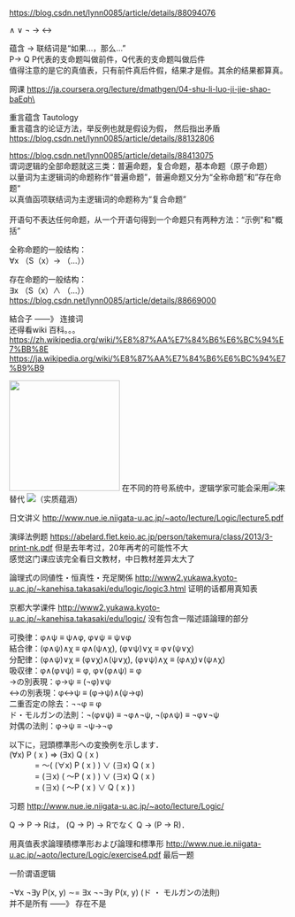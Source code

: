 https://blog.csdn.net/lynn0085/article/details/88094076

∧ ∨ ¬ → ↔

蕴含 → 联结词是“如果…，那么…” <br/>
P→ Q P代表的支命题叫做前件，Q代表的支命题叫做后件<br/>
值得注意的是它的真值表，只有前件真后件假，结果才是假。其余的结果都算真。

网课 https://ja.coursera.org/lecture/dmathgen/04-shu-li-luo-ji-jie-shao-baEqh\

重言蕴含 Tautology <br/>
重言蕴含的论证方法，举反例也就是假设为假， 然后指出矛盾 https://blog.csdn.net/lynn0085/article/details/88132806

https://blog.csdn.net/lynn0085/article/details/88413075<br/>
谓词逻辑的全部命题就这三类：普遍命题，复合命题，基本命题（原子命题）<br/>
以量词为主逻辑词的命题称作“普遍命题”，普遍命题又分为“全称命题”和”存在命题“<br/>
以真值函项联结词为主逻辑词的命题称为“复合命题”<br/><br/>
开语句不表达任何命题，从一个开语句得到一个命题只有两种方法：“示例"和"概括”<br/>

全称命题的一般结构：<br/>
∀x （S（x）→ （…））

存在命题的一般结构：<br/>
∃x （S（x）∧ （…））<br/>
https://blog.csdn.net/lynn0085/article/details/88669000

結合子 ——》 连接词 <br/>
还得看wiki 百科。。。<br/>
https://zh.wikipedia.org/wiki/%E8%87%AA%E7%84%B6%E6%BC%94%E7%BB%8E <br/>
https://ja.wikipedia.org/wiki/%E8%87%AA%E7%84%B6%E6%BC%94%E7%B9%B9 <br/>

<img src="https://pic1.zhimg.com/v2-34100ece73c1a4ff36fe712cd472e7fd_r.jpg" style="width:200px"/>
在不同的符号系统中，逻辑学家可能会采用<img src="https://www.zhihu.com/equation?tex=%5Csupset" />来替代 <img src="https://www.zhihu.com/equation?tex=%5Crightarrow" />（实质蕴涵）

日文讲义 http://www.nue.ie.niigata-u.ac.jp/~aoto/lecture/Logic/lecture5.pdf

演绎法例题 https://abelard.flet.keio.ac.jp/person/takemura/class/2013/3-print-nk.pdf 但是去年考过，20年再考的可能性不大 <br/>
感觉这门课应该完全看日文教材，中日教材差异太大了

論理式の同値性・恒真性・充足関係 http://www2.yukawa.kyoto-u.ac.jp/~kanehisa.takasaki/edu/logic/logic3.html 证明的话都用真知表

京都大学课件 http://www2.yukawa.kyoto-u.ac.jp/~kanehisa.takasaki/edu/logic/ 没有包含一階述語論理的部分

可換律：φ∧ψ ≡ ψ∧φ, φ∨ψ ≡ ψ∨φ <br/>
結合律：(φ∧ψ)∧χ ≡ φ∧(ψ∧χ), (φ∨ψ)∨χ ≡ φ∨(ψ∨χ) <br/>
分配律：(φ∧ψ)∨χ ≡ (φ∨χ)∧(ψ∨χ), (φ∨ψ)∧χ ≡ (φ∧χ)∨(ψ∧χ) <br/>
吸収律：φ∧(φ∨ψ) ≡ φ, φ∨(φ∧ψ) ≡ φ <br/>
→の別表現：φ→ψ ≡ (¬φ)∨ψ <br/>
↔の別表現：φ↔ψ ≡ (φ→ψ)∧(ψ→φ) <br/>
二重否定の除去：¬¬φ ≡ φ <br/>
ド・モルガンの法則：¬(φ∨ψ) ≡ ¬φ∧¬ψ, ¬(φ∧ψ) ≡ ¬φ∨¬ψ <br/>
対偶の法則：φ→ψ ≡ ¬ψ→¬φ <br/>

以下に，冠頭標準形への変換例を示します．<br/>
(∀x) P ( x ) ⇒ (∃x) Q ( x )<br/>
　　　 = ～( (∀x) P ( x ) ) ∨ (∃x) Q ( x )<br/>
　　　 = (∃x) ( ～P ( x ) ) ∨ (∃x) Q ( x )<br/>
　　　 = (∃x) ( ～P ( x ) ∨ Q ( x ) )<br/>

习题 http://www.nue.ie.niigata-u.ac.jp/~aoto/lecture/Logic/

Q → P → Rは， (Q → P) → Rでなく Q → (P → R)．

用真值表求論理積標準形および論理和標準形  http://www.nue.ie.niigata-u.ac.jp/~aoto/lecture/Logic/exercise4.pdf 最后一题

一阶谓语逻辑

¬∀x ¬∃y P(x, y) ∼= ∃x ¬¬∃y P(x, y) (ド ・ モルガンの法則)<br/>
并不是所有 ——》 存在不是

